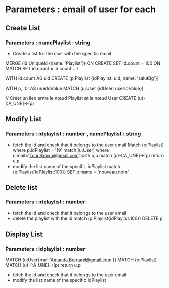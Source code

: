# Parameters : email of user for each

## Create List

### Parameters : namePlaylist : string

-   Create a list for the user with the specific email

MERGE (id:UniqueId {name: 'Playlist'})
ON CREATE SET id.count = 100
ON MATCH SET id.count = id.count + 1

WITH id.count AS uid
CREATE (p:Playlist {idPlaylist: uid, name: 'salutBg'})


WITH p, '0' AS userIdValue
MATCH (u:User {idUser: userIdValue})

// Créer un lien entre le nœud Playlist et le nœud User
CREATE (u)-[:A_UNE]->(p)

## Modify List

### Parameters : idplaylist : number , namePlaylist : string

-   fetch the id and check that it belongs to the user email
Match (p:Playlist) where p.idPlaylist = '19' 
match (u:User) where u.mail='Toni.Brown@gmail.com'
with p,u 
match (u)-[:A_UNE]->(p)
return u,p
-   modify the list name of the specific idPlaylist
   match (p:Playlist{idPlaylist:100}) SET p.name = 'nouveau nom'

## Delete list

### Parameters : idplaylist : number

-   fetch the id and check that it belongs to the user email
-   delete the playlist with the id
  match (p:Playlist{idPlaylist:100}) DELETE p

## Display List

### Parameters : idplaylist : number

MATCH (u:User{mail:'Amanda.Bernard@gmail.com'}) MATCH (p:Playlist) MATCH (u)-[:A_UNE]->(p) return u,p
-   fetch the id and check that it belongs to the user email
-   modify the list name of the specific idPlaylist
